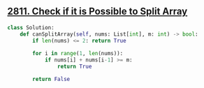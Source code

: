 ## [2811. Check if it is Possible to Split Array](https://leetcode.com/problems/check-if-it-is-possible-to-split-array/)

```python
class Solution:
    def canSplitArray(self, nums: List[int], m: int) -> bool:
        if len(nums) <= 2: return True
        
        for i in range(1, len(nums)):
            if nums[i] + nums[i-1] >= m:
                return True

        return False
```

